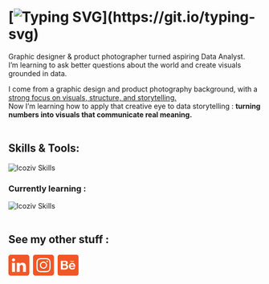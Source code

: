 # [![Typing SVG](https://readme-typing-svg.demolab.com?font=Bricolage+Grotesque&weight=500&size=56&duration=2000&pause=700&color=F05726&vCenter=true&width=435&lines=Hello+there+!;General+Kenobi+!)](https://git.io/typing-svg)

Graphic designer & product photographer turned aspiring Data Analyst.\
I’m learning to ask better questions about the world and create visuals grounded in data.

I come from a graphic design and product photography background, with a <ins>strong focus on visuals, structure, and storytelling.</ins>\
Now I’m learning how to apply that creative eye to data storytelling : **turning numbers into visuals that communicate real meaning.**
</br>
</br>

## Skills & Tools:

![Icoziv Skills](https://i.icoziv.workers.dev/icons?i=adobeillustrator,adobephotoshop,adobeindesign,excel,vscode,postgresql)
### Currently learning :
![Icoziv Skills](https://i.icoziv.workers.dev/icons?i=python,pandas,powerbi,tableau,numpy)
</br>
</br>
## See my other stuff :
[![linkedin](assets/web_icon-01.png)](https://www.linkedin.com/in/jean-louis-benoit-576381178)&ensp;[![instagram](assets/web_icon-02.png)](https://www.instagram.com/jlbenoit.photo)&ensp;[![behance](assets/web_icon-03.png)](https://www.behance.net/jeanbenoit7379)
<!--
**JL-Benoit/JL-Benoit** is a ✨ _special_ ✨ repository because its `README.md` (this file) appears on your GitHub profile.
